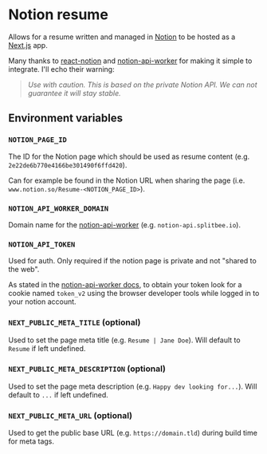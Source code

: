 # Notion resume

Allows for a resume written and managed in [Notion](https://www.notion.so/) to be hosted as a [Next.js](https://nextjs.org/) app.

Many thanks to [react-notion](https://github.com/splitbee/react-notion/) and [notion-api-worker](https://github.com/splitbee/notion-api-worker/) for making it simple to integrate. I'll echo their warning:

> _Use with caution. This is based on the private Notion API. We can not guarantee it will stay stable._

## Environment variables

### `NOTION_PAGE_ID`

The ID for the Notion page which should be used as resume content (e.g. `2e22de6b770e4166be301490f6ffd420`).

Can for example be found in the Notion URL when sharing the page (i.e. `www.notion.so/Resume-<NOTION_PAGE_ID>`).

### `NOTION_API_WORKER_DOMAIN`

Domain name for the [notion-api-worker](https://github.com/splitbee/notion-api-worker/) (e.g. `notion-api.splitbee.io`).

### `NOTION_API_TOKEN`

Used for auth. Only required if the notion page is private and not "shared to the web".

As stated in the [notion-api-worker docs](https://github.com/splitbee/notion-api-worker/#receiving-the-token), to obtain your token look for a cookie named `token_v2` using the browser developer tools while logged in to your notion account.

### `NEXT_PUBLIC_META_TITLE` (optional)

Used to set the page meta title (e.g. `Resume | Jane Doe`). Will default to `Resume` if left undefined.

### `NEXT_PUBLIC_META_DESCRIPTION` (optional)

Used to set the page meta description (e.g. `Happy dev looking for...`). Will default to `...` if left undefined.

### `NEXT_PUBLIC_META_URL` (optional)

Used to get the public base URL (e.g. `https://domain.tld`) during build time for meta tags.
